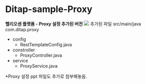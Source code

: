 # Ditap-sample-Proxy
**헬리오센 플랫폼 - Proxy 설정 추가된 버전**
<img src="{https://user-images.githubusercontent.com/87467958/220257550-ea579de4-8420-4d3d-9ffc-659d09e4aa3e.png}"/>
추가된 파일
src/main/java
com.ditap.proxy
- config
  - RestTemplateConfig.java
- constroller
  - ProxyController.java
- service
  - ProxyService.java
 
 *Proxy 설정 ppt 파일도 추가로 첨부해놓음.
